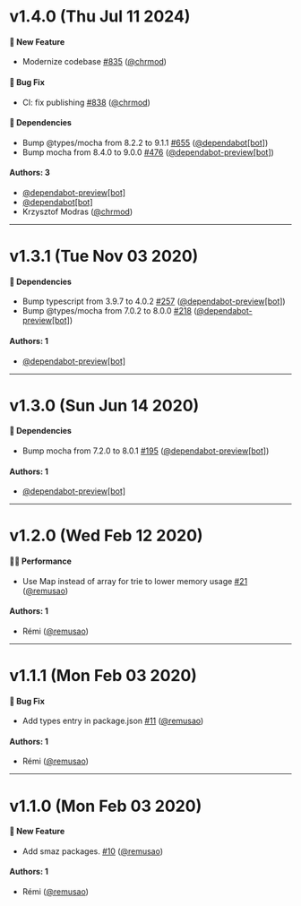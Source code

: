 # v1.4.0 (Thu Jul 11 2024)

#### :rocket: New Feature

- Modernize codebase [#835](https://github.com/remusao/mono/pull/835) ([@chrmod](https://github.com/chrmod))

#### :bug: Bug Fix

- CI: fix publishing [#838](https://github.com/remusao/mono/pull/838) ([@chrmod](https://github.com/chrmod))

#### :nut_and_bolt: Dependencies

- Bump @types/mocha from 8.2.2 to 9.1.1 [#655](https://github.com/remusao/mono/pull/655) ([@dependabot[bot]](https://github.com/dependabot[bot]))
- Bump mocha from 8.4.0 to 9.0.0 [#476](https://github.com/remusao/mono/pull/476) ([@dependabot-preview[bot]](https://github.com/dependabot-preview[bot]))

#### Authors: 3

- [@dependabot-preview[bot]](https://github.com/dependabot-preview[bot])
- [@dependabot[bot]](https://github.com/dependabot[bot])
- Krzysztof Modras ([@chrmod](https://github.com/chrmod))

---

# v1.3.1 (Tue Nov 03 2020)

#### :nut_and_bolt: Dependencies

- Bump typescript from 3.9.7 to 4.0.2 [#257](https://github.com/remusao/mono/pull/257) ([@dependabot-preview[bot]](https://github.com/dependabot-preview[bot]))
- Bump @types/mocha from 7.0.2 to 8.0.0 [#218](https://github.com/remusao/mono/pull/218) ([@dependabot-preview[bot]](https://github.com/dependabot-preview[bot]))

#### Authors: 1

- [@dependabot-preview[bot]](https://github.com/dependabot-preview[bot])

---

# v1.3.0 (Sun Jun 14 2020)

#### :nut_and_bolt: Dependencies

- Bump mocha from 7.2.0 to 8.0.1 [#195](https://github.com/remusao/mono/pull/195) ([@dependabot-preview[bot]](https://github.com/dependabot-preview[bot]))

#### Authors: 1

- [@dependabot-preview[bot]](https://github.com/dependabot-preview[bot])

---

# v1.2.0 (Wed Feb 12 2020)

#### :running_woman: Performance

- Use Map instead of array for trie to lower memory usage [#21](https://github.com/remusao/mono/pull/21) ([@remusao](https://github.com/remusao))

#### Authors: 1

- Rémi ([@remusao](https://github.com/remusao))

---

# v1.1.1 (Mon Feb 03 2020)

#### :bug: Bug Fix

- Add types entry in package.json [#11](https://github.com/remusao/mono/pull/11) ([@remusao](https://github.com/remusao))

#### Authors: 1

- Rémi ([@remusao](https://github.com/remusao))

---

# v1.1.0 (Mon Feb 03 2020)

#### :rocket: New Feature

- Add smaz packages. [#10](https://github.com/remusao/mono/pull/10) ([@remusao](https://github.com/remusao))

#### Authors: 1

- Rémi ([@remusao](https://github.com/remusao))